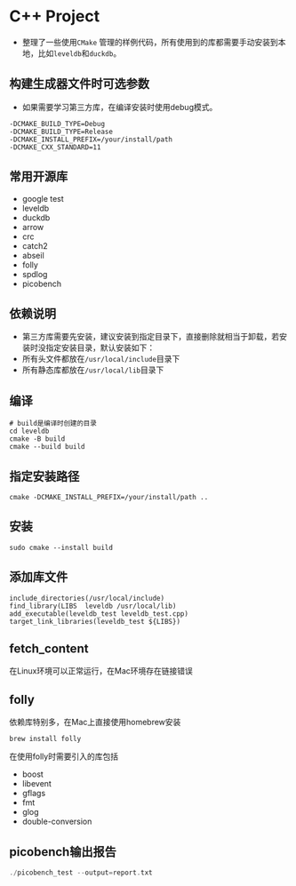 # C++ Project

- 整理了一些使用`CMake`
  管理的样例代码，所有使用到的库都需要手动安装到本地，比如`leveldb`和`duckdb`。

## 构建生成器文件时可选参数

- 如果需要学习第三方库，在编译安装时使用debug模式。

```
-DCMAKE_BUILD_TYPE=Debug
-DCMAKE_BUILD_TYPE=Release
-DCMAKE_INSTALL_PREFIX=/your/install/path
-DCMAKE_CXX_STANDARD=11
```

## 常用开源库

- google test
- leveldb
- duckdb
- arrow
- crc
- catch2
- abseil
- folly
- spdlog
- picobench

## 依赖说明

- 第三方库需要先安装，建议安装到指定目录下，直接删除就相当于卸载，若安装时没指定安装目录，默认安装如下：
- 所有头文件都放在`/usr/local/include`目录下
- 所有静态库都放在`/usr/local/lib`目录下

## 编译

```
# build是编译时创建的目录
cd leveldb
cmake -B build
cmake --build build

```

## 指定安装路径

```
cmake -DCMAKE_INSTALL_PREFIX=/your/install/path ..
```

## 安装

```
sudo cmake --install build
```

## 添加库文件

```
include_directories(/usr/local/include)
find_library(LIBS  leveldb /usr/local/lib)
add_executable(leveldb_test leveldb_test.cpp)
target_link_libraries(leveldb_test ${LIBS})
```

## fetch_content

在Linux环境可以正常运行，在Mac环境存在链接错误

## folly

依赖库特别多，在Mac上直接使用homebrew安装

```
brew install folly
```

在使用folly时需要引入的库包括

- boost
- libevent
- gflags
- fmt
- glog
- double-conversion

## picobench输出报告

```c
./picobench_test --output=report.txt
```